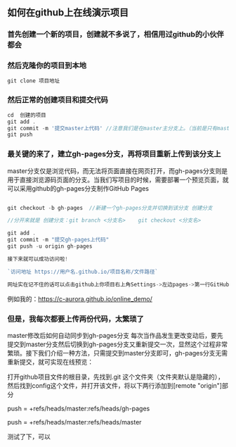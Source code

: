 ## 如何在github上在线演示项目

### 首先创建一个新的项目，创建就不多说了，相信用过github的小伙伴都会


### 然后克隆你的项目到本地
```javascript
git clone 项目地址
```
### 然后正常的创建项目和提交代码
```javascript
cd  创建的项目
git add .
git commit -m '提交master上代码' //注意我们是在master主分支上。（当前是只有master分支的）
git push
```
### 最关键的来了，建立gh-pages分支，再将项目重新上传到该分支上
master分支仅是浏览代码，而无法将页面直接在网页打开，而gh-pages分支则是用于直接浏览源码页面的分支。当我们写项目的时候，需要部署一个预览页面，就可以采用github的gh-pages分支制作GitHub Pages
```javascript

git checkout -b gh-pages  //新建一个gh-pages分支并切换到该分支 创建分支

//分开来就是 创建分支：git branch <分支名>    git checkout <分支名>

git add .
git commit -m "提交gh-pages上代码"
git push -u origin gh-pages

接下来就可以成功访问啦!

`访问地址 https://用户名.github.io/项目名称/文件路径`

网址实在记不住的话可以点击github上你项目右上角Settings->左边pages->第一行GitHub Pages就有你的网址
```
例如我的：https://c-aurora.github.io/online_demo/

### 但是，我每次都要上传两份代码，太繁琐了

master修改后如何自动同步到gh-pages分支
每次当作品发生更改变动后，要先提交到master分支然后切换到gh-pages分支又重新提交一次，显然这个过程非常繁琐。接下我们介绍一种方法，只需提交到master分支即可，gh-pages分支无需重新提交，就可实现在线预览：

打开github项目文件的根目录，先找到.git 这个文件夹（文件夹默认是隐藏的），然后找到config这个文件，并打开该文件，将以下两行添加到[remote "origin"]部分

push = +refs/heads/master:refs/heads/gh-pages
 
push = +refs/heads/master:refs/heads/master

测试了下，可以
